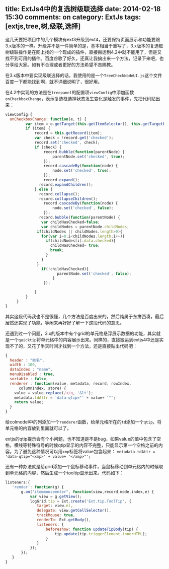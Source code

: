 title: ExtJs4中的复选树级联选择
date: 2014-02-18 15:30
comments: on
category: ExtJs
tags: [extjs,tree,树,级联,选择]
---

这几天要把项目中的几个模块有ext3升级到ext4，还要保持页面展示和功能要跟3.x版本的一样。升级并不是一件简单的是，基本相当于重写了，3.x版本的复选框树级联操作是在网上找的一个现成的插件，直接搬运到4.2中就不能用了，但是又找不到可用的插件。百度谷歌了好久，还真让我搞出来一个方法，记录下来吧，也分享给大家。如有不合理或者更好的方法希望不吝赐教。
<!-- more -->
在3.x版本中要实现级联选择的话，我使用的是一个`TreeCheckNodeUI.js`这个文件百度一下都能找到啊，就不详细说明了，很好用。

在4.2中实现的方法是在`treepanel`的配置项`viewConfig`中添加函数`onCheckboxChange`，表示复选框选择状态发生变化是触发的事件，先把代码贴出来：

```js
viewConfig:{
  onCheckboxChange: function(e, t) {
         var item = e.getTarget(this.getItemSelector(), this.getTargetEl()), record;
         if (item) {
             record = this.getRecord(item);
             var check = !record.get('checked');
             record.set('checked', check);
             if (check) {
                 record.bubble(function(parentNode) {
                     parentNode.set('checked', true);
                 });
                 record.cascadeBy(function(node) {
                     node.set('checked', true);
                 });
                 record.expand();
               record.expandChildren();
             } else {
               record.collapse();
               record.collapseChildren();
                 record.cascadeBy(function(node) {
                     node.set('checked', false);
                 });
               record.bubble(function(parentNode) {
                var childHasChecked=false;
                var childNodes = parentNode.childNodes;
              if(childNodes || childNodes.length>0){
                for(var i=0;i<childNodes.length;i++){
                  if(childNodes[i].data.checked){
                    childHasChecked= true;
                    break;
                  }
                }
              }
                if(!childHasChecked){
                       parentNode.set('checked', false);
                     }
                 });

             }
         }
     }
}
```

其实这段代码我也不是很懂，几个方法是百度出来的，然后纯属于东拼西凑，最后居然还实现了功能，等闲来再好好了解一下这段代码的意思。

还遇到过一个问题，3.x的版本中有个grid的单元格悬浮展示数据的功能，其实就是一个`quicktip`将单元格中的内容展示出来。同样的，直接搬运到extjs4中还是实现不了的，又花了半天时间才找到一个方法，还是直接贴出代码吧：

```js
{
  header : "姓名",
  width : 100,
  dataIndex : "name",
  menuDisabled : true,
  sortable : false,
  renderer : function(value, metadata, record, rowIndex,
      columnIndex, store) {
    value = value.replace(/</g, '&lt');
    metadata.tdAttr = 'data-qtip="' + value+ '"';
    return value;
  }
}
```

给colmodel中的列添加一个`renderer`函数，给单元格所在的`td`添加一个`qtip`，将单元格的内容放到里面就可以了。

extjs的qtip提示会有个小问题，也不知道是不是bug，如果value的值中包含了空格，横线等特殊符号的时候qtip显示的内容不完整，只能显示第一个空格之前的内容。为了避免这种情况可以用`xmp`标签将value包含起来：
`metadata.tdAttr = 'data-qtip="<xmp>' + value+ '</xmp>"';`

还有一种办法就是给grid添加一个鼠标移动事件，当鼠标移动到单元格内的时候取到单元格的内容，然后生成一个tooltip显示出来。代码如下：

```js
listeners:{
   'render': function(g) {    
       g.on("itemmouseenter", function(view,record,mode,index,e) {
           var view = g.getView();
           logGrid.tip = Ext.create('Ext.tip.ToolTip', {  
              target: view.el,
              delegate: view.getCellSelector(),
              trackMouse: true,
              renderTo: Ext.getBody(),
              listeners: {   
                  beforeshow: function updateTipBody(tip) {
                      tip.update(tip.triggerElement.innerHTML);
                  }  
              }  
           });  
       });    
   }  
}
```
